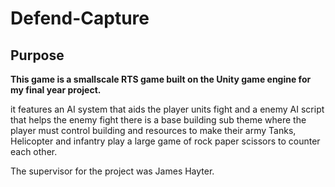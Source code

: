 # Defend-Capture

## Purpose
**This game is a smallscale RTS game built on the Unity game engine for my final year project.**

it features an AI system that aids the player units fight and a enemy AI script that helps the enemy fight
there is a base building sub theme where the player must control building and resources to make their army
Tanks, Helicopter and infantry play a large game of rock paper scissors to counter each other.



The supervisor for the project was James Hayter.
